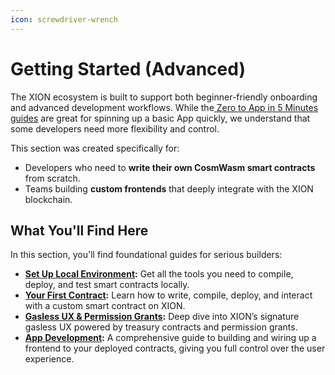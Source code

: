 ```yaml
---
icon: screwdriver-wrench
---
```


# Getting Started (Advanced)

The XION ecosystem is built to support both beginner-friendly onboarding and advanced development workflows. While the[ Zero to App in 5 Minutes guides](https://docs.burnt.com/xion/developers/xion-quick-start/zero-to-dapp-in-5-minutes) are great for spinning up a basic App quickly, we understand that some developers need more flexibility and control.

This section was created specifically for:

* Developers who need to **write their own CosmWasm smart contracts** from scratch.
* Teams building **custom frontends** that deeply integrate with the XION blockchain.



## What You'll Find Here

In this section, you'll find foundational guides for serious builders:

* [**Set Up Local Environment**](https://docs.burnt.com/xion/developers/getting-started-advanced/setup-local-environment)**:** Get all the tools you need to compile, deploy, and test smart contracts locally.
* [**Your First Contract**](https://docs.burnt.com/xion/developers/getting-started-advanced/your-first-contract)**:** Learn how to write, compile, deploy, and interact with a custom  smart contract on XION.
* [**Gasless UX & Permission Grants**](https://docs.burnt.com/xion/developers/getting-started-advanced/gasless-ux-and-permission-grants)**:** Deep dive into XION’s signature gasless UX powered by treasury contracts and permission grants.
* [**App Development**](https://docs.burnt.com/xion/developers/getting-started-advanced/your-first-dapp)**:** A comprehensive guide to building and wiring up a frontend to your deployed contracts, giving you full control over the user experience.
